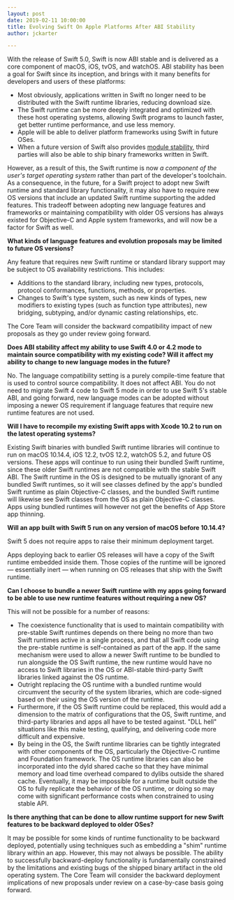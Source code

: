 ```yaml
---
layout: post
date: 2019-02-11 10:00:00
title: Evolving Swift On Apple Platforms After ABI Stability
author: jckarter

---
```


With the release of Swift 5.0, Swift is now ABI stable and is delivered as a core component of macOS, iOS, tvOS, and watchOS. ABI stability has been a goal for Swift since its inception, and brings with it many benefits for developers and users of these platforms:

* Most obviously, applications written in Swift no longer need to be distributed with the Swift runtime libraries, reducing download size.
* The Swift runtime can be more deeply integrated and optimized with these host operating systems, allowing Swift programs to launch faster, get better runtime performance, and use less memory.
* Apple will be able to deliver platform frameworks using Swift in future OSes.
* When a future version of Swift also provides [module stability](https://swift.org/blog/abi-stability-and-more/#module-stability), third parties will also be able to ship binary frameworks written in Swift.

However, as a result of this, the Swift runtime is now *a component of the user's target operating system* rather than part of the developer's toolchain. As a consequence, in the future, for a Swift project to adopt new Swift runtime and standard library functionality, it may also have to require new OS versions that include an updated Swift runtime supporting the added features. This tradeoff between adopting new language features and frameworks or maintaining compatibility with older OS versions has always existed for Objective-C and Apple system frameworks, and will now be a factor for Swift as well.

**What kinds of language features and evolution proposals may be limited to future OS versions?**

Any feature that requires new Swift runtime or standard library support may be subject to OS availability restrictions. This includes:

* Additions to the standard library, including new types, protocols, protocol conformances, functions, methods, or properties.
* Changes to Swift's type system, such as new kinds of types, new modifiers to existing types (such as function type attributes), new bridging, subtyping, and/or dynamic casting relationships, etc.

The Core Team will consider the backward compatibility impact of new proposals as they go under review going forward.

**Does ABI stability affect my ability to use Swift 4.0 or 4.2 mode to maintain source compatibility with my existing code? Will it affect my ability to change to new language modes in the future?**

No. The language compatibility setting is a purely compile-time feature that is used to control source compatibility. It does not affect ABI. You do not need to migrate Swift 4 code to Swift 5 mode in order to use Swift 5's stable ABI, and going forward, new language modes can be adopted without imposing a newer OS requirement if language features that require new runtime features are not used.

**Will I have to recompile my existing Swift apps with Xcode 10.2 to run on the latest operating systems?**

Existing Swift binaries with bundled Swift runtime libraries will continue to run on macOS 10.14.4, iOS 12.2, tvOS 12.2, watchOS 5.2, and future OS versions. These apps will continue to run using their bundled Swift runtime, since these older Swift runtimes are not compatible with the stable Swift ABI. The Swift runtime in the OS is designed to be mutually ignorant of any bundled Swift runtimes, so it will see classes defined by the app's bundled Swift runtime as plain Objective-C classes, and the bundled Swift runtime will likewise see Swift classes from the OS as plain Objective-C classes. Apps using bundled runtimes will however not get the benefits of App Store app thinning.

**Will an app built with Swift 5 run on any version of macOS before 10.14.4?**

Swift 5 does not require apps to raise their minimum deployment target.

Apps deploying back to earlier OS releases will have a copy of the
Swift runtime embedded inside them.  Those copies of the runtime will be
ignored — essentially inert — when running on OS releases that ship with the
Swift runtime.

**Can I choose to bundle a newer Swift runtime with my apps going forward to be able to use new runtime features without requiring a new OS?**

This will not be possible for a number of reasons:

* The coexistence functionality that is used to maintain compatibility with pre-stable Swift runtimes depends on there being no more than two Swift runtimes active in a single process, and that all Swift code using the pre-stable runtime is self-contained as part of the app. If the same mechanism were used to allow a newer Swift runtime to be bundled to run alongside the OS Swift runtime, the new runtime would have no access to Swift libraries in the OS or ABI-stable third-party Swift libraries linked against the OS runtime.
* Outright replacing the OS runtime with a bundled runtime would circumvent the security of the system libraries, which are code-signed based on their using the OS version of the runtime.
* Furthermore, if the OS Swift runtime could be replaced, this would add a dimension to the matrix of configurations that the OS, Swift runtime, and third-party libraries and apps all have to be tested against. "DLL hell" situations like this make testing, qualifying, and delivering code more difficult and expensive.
* By being in the OS, the Swift runtime libraries can be tightly integrated with other components of the OS, particularly the Objective-C runtime and Foundation framework. The OS runtime libraries can also be incorporated into the dyld shared cache so that they have minimal memory and load time overhead compared to dylibs outside the shared cache. Eventually, it may be impossible for a runtime built outside the OS to fully replicate the behavior of the OS runtime, or doing so may come with significant performance costs when constrained to using stable API.

**Is there anything that can be done to allow runtime support for new Swift features to be backward deployed to older OSes?**

It may be possible for some kinds of runtime functionality to be backward deployed, potentially using techniques such as embedding a "shim" runtime library within an app.  However, this may not always be possible.  The ability to successfully backward-deploy functionality is fundamentally constrained by the limitations and existing bugs of the shipped binary artifact in the old operating system. The Core Team will consider the backward deployment implications of new proposals under review on a case-by-case basis going forward.
